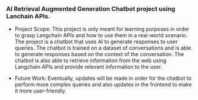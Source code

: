 ### AI Retrieval Augmented Generation Chatbot project using Lanchain APIs.

- Project Scope: This project is only meant for learning purposes in order to grasp Langchain APIs and how to use them in a real-world scenario. The project is a chatbot that uses AI to generate responses to user queries. The chatbot is trained on a dataset of conversations and is able to generate responses based on the context of the conversation. The chatbot is also able to retrieve information from the web using Langchain APIs and provide relevant information to the user.

- Future Work: Eventually, updates will be made in order for the chatbot to perform more complex queries and also updates in the frontend to make it more user-friendly.
